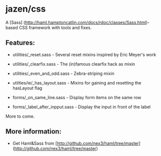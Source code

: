 # jazen/css

A [Sass] (http://haml.hamptoncatlin.com/docs/rdoc/classes/Sass.html)-based CSS framework with tools and fixes. 

## Features:

- utilities/_reset.sass        - Several reset mixins inspired by Eric Meyer's work
- utilities/_clearfix.sass     - The (in)famous clearfix hack as mixin
- utilities/_even_and_odd.sass - Zebra-striping mixin
- utilties/ie/_has_layout.sass - Mixins for gaining and resetting the hasLayout flag

- forms/_on_same_line.sass - Display form items on the same row
- forms/_label_after_inpput.sass - Display the input in front of the label

More to come.

## More information:

- Get Haml&Sass from [http://github.com/nex3/haml/tree/master] (http://github.com/nex3/haml/tree/master)